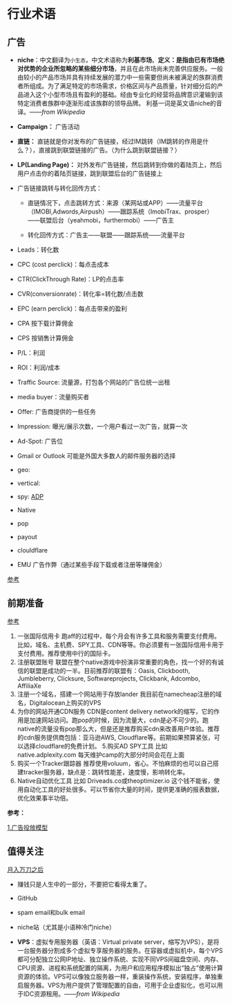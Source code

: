 # 行业术语

## 广告

- **niche**：中文翻译为`小生态`，中文术语称为**利基市场**。**定义：**是指由已有市场绝对优势的企业所忽略的某些**细分市场**，并且在此市场尚未完善供应服务。一般由较小的产品市场并具有持续发展的潜力中一些需要但尚未被满足的族群消费者所组成。为了满足特定的市场需求，价格区间与产品质量，针对细分后的产品进入这个小型市场且有盈利的基础。经由专业化的经营将品牌意识灌输到该特定消费者族群中逐渐形成该族群的领导品牌。 利基一词是英文语niche的音译。*——from Wikipedia*

- **Campaign：** 广告活动

- **直链：** 直链就是你对发布的广告链接，经过IM跳转（IM跳转的作用是什么？），直接跳到联盟链接的广告。（为什么跳到联盟链接？）

- **LP(Landing Page)：** 对外发布广告链接，然后跳转到你做的着陆页上，然后用户点击你的着陆页链接，跳到联盟后台的广告链接上

- 广告链接跳转与转化回传方式：

    - 直链情况下，点击跳转方式：来源（某网站或APP）——流量平台（IMOBI,Adwords,Airpush）——跟踪系统（ImobiTrax、prosper）——联盟后台（yeahmobi，furthermobi）——广告主

    - 转化回传方式：广告主——联盟——跟踪系统——流量平台


- Leads：转化数

- CPC (cost perclick)：每点击成本

- CTR(ClickThrough Rate)：LP的点击率

- CVR(conversionrate)：转化率=转化数/点击数

- EPC (earn perclick)：每点击带来的盈利

- CPA 按下载计算佣金

- CPS 按销售计算佣金

- P/L：利润

- ROI：利润/成本

- Traffic Source: 流量源，打包各个网站的广告位统一出租

- media buyer：流量购买者

- Offer: 广告商提供的一些任务

- Impression: 曝光/展示次数，一个用户看过一次广告，就算一次

- Ad-Spot: 广告位

- Gmail or Outlook 可能是外国大多数人的邮件服务器的选择

- geo:

- vertical: 

- spy: [ADP](https://native.adplexity.com/)

- Native

- pop

- payout

- clouldflare

- EMU 广告作弊（通过某些手段下载或者注册等赚佣金）

[参考](https://www.advertcn.com/thread-75305-1-1.html)

## 前期准备

[参考](https://www.advertcn.com/thread-69797-1-1.html)

1. 一张国际信用卡
跑aff的过程中，每个月会有许多工具和服务需要支付费用。比如，域名、主机费、SPY工具、CDN等等。你必须要有一张国际信用卡用于支付费用。推荐使用中行的国际卡。
2. 注册联盟账号
联盟在整个native游戏中扮演非常重要的角色，找一个好的有诚信的联盟是成功的一半。目前推荐的联盟有：Oasis, Clickbooth, Jumbleberry, Clicksure, Softwareprojects, Clickbank, Adcombo, AffiliaXe
3. 注册一个域名，搭建一个网站用于存放lander
我目前在namecheap注册的域名，Digitalocean上购买的VPS
4. 为你的网站开通CDN服务
CDN是content delivery network的缩写，它的作用是加速网站访问。跑pop的时候，因为流量大，cdn是必不可少的。跑native的流量没有pop那么大，但是还是推荐购买cdn来改善用户体验。推荐的cdn服务提供商包括：亚马逊AWS, Cloudflare等。前期如果预算紧张，可以选择cloudflare的免费计划。
5.购买AD SPY工具
比如native.adplexity.com
每天维护camp的大部分时间会花在上面
6. 购买一个Tracker跟踪器
推荐使用voluum，省心。不怕麻烦的也可以自己搭建tracker服务器，缺点是：跳转性能差，速度慢，影响转化率。
7. Native自动优化工具
比如 Driveads.co或theoptimizer.io
这个钱不能省，使用自动化工具的好处很多。可以节省你大量的时间，提供更准确的报表数据，优化效果事半功倍。



**参考：**

[1.广告投放模型](https://www.advertcn.com/thread-84874-1-1.html)

## 值得关注

[月入万刀之后](https://zhuanlan.zhihu.com/p/33434285)

- 赚钱只是人生中的一部分，不要把它看得太重了。

- GitHub 

- spam email和bulk email

- niche站（尤其是小语种冷门niche）

- **VPS**：虚拟专用服务器（英语：Virtual private server，缩写为VPS），是将一台服务器分割成多个虚拟专享服务器的服务。在容器或虚拟机中，每个VPS都可分配独立公网IP地址、独立操作系统、实现不同VPS间磁盘空间、内存、CPU资源、进程和系统配置的隔离，为用户和应用程序模拟出“独占”使用计算资源的体验。VPS可以像独立服务器一样，重装操作系统，安装程序，单独重启服务器。VPS为用户提供了管理配置的自由，可用于企业虚拟化，也可以用于IDC资源租用。*——from Wikipedia*